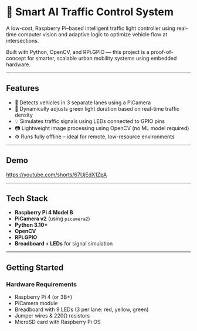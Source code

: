 # 🚦 Smart AI Traffic Control System

A low-cost, Raspberry Pi–based intelligent traffic light controller using real-time computer vision and adaptive logic to optimize vehicle flow at intersections.

Built with Python, OpenCV, and RPi.GPIO — this project is a proof-of-concept for smarter, scalable urban mobility systems using embedded hardware.



---

##  Features

- 🚗 Detects vehicles in 3 separate lanes using a PiCamera
- 🧠 Dynamically adjusts green light duration based on real-time traffic density
- 💡 Simulates traffic signals using LEDs connected to GPIO pins
- 📷 Lightweight image processing using OpenCV (no ML model required)
- ⚙️ Runs fully offline – ideal for remote, low-resource environments

---

## Demo

https://youtube.com/shorts/67UjEdX1ZpA

---

##  Tech Stack

- **Raspberry Pi 4 Model B**
- **PiCamera v2** (using `picamera2`)
- **Python 3.10+**
- **OpenCV**
- **RPi.GPIO**
- **Breadboard + LEDs** for signal simulation

---

## Getting Started

###  Hardware Requirements

- Raspberry Pi 4 (or 3B+)
- PiCamera module
- Breadboard with 9 LEDs (3 per lane: red, yellow, green)
- Jumper wires & 220Ω resistors
- MicroSD card with Raspberry Pi OS



